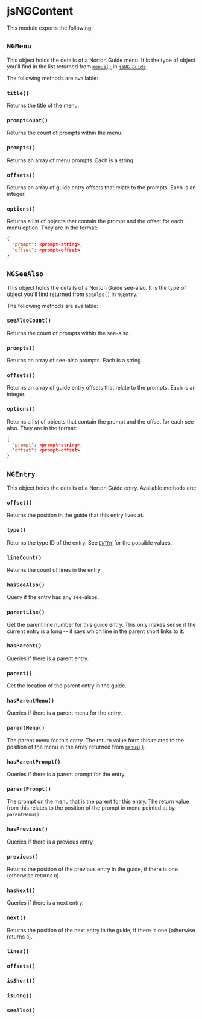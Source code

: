 # jsNGContent

This module exports the following:

## `NGMenu`

This object holds the details of a Norton Guide menu. It is the type of
object you'll find in the list returned from [`menus()`](sNG.md#menus) in
[`jsNG.Guide`](jsNG.md#guide).

The following methods are available:

### `title()`

Returns the title of the menu.

### `promptCount()`

Returns the count of prompts within the menu.

### `prompts()`

Returns an array of menu prompts. Each is a string.

### `offsets()`

Returns an array of guide entry offsets that relate to the prompts. Each is
an integer.

### `options()`

Returns a list of objects that contain the prompt and the offset for each
menu option. They are in the format:

```json
{
  "prompt": <prompt-string>,
  "offset": <prompt-offset>
}
```

## `NGSeeAlso`

This object holds the details of a Norton Guide see-also. It is the type of
object you'll find returned from `seeAlso()` in `NGEntry`.

The following methods are available:

### `seeAlsoCount()`

Returns the count of prompts within the see-also.

### `prompts()`

Returns an array of see-also prompts. Each is a string.

### `offsets()`

Returns an array of guide entry offsets that relate to the prompts. Each is
an integer.

### `options()`

Returns a list of objects that contain the prompt and the offset for each
see-also. They are in the format:

```json
{
  "prompt": <prompt-string>,
  "offset": <prompt-offset>
}
```

## `NGEntry`

This object holds the details of a Norton Guide entry. Available methods
are:

### `offset()`

Returns the position in the guide that this entry lives at.

### `type()`

Returns the type ID of the entry. See [`ENTRY`](jsNG.md#entry) for the
possible values.

### `lineCount()`

Returns the count of lines in the entry.

### `hasSeeAlso()`

Query if the entry has any see-alsos.

### `parentLine()`

Get the parent line number for this guide entry. This only makes sense if
the current entry is a long -- it says which line in the parent short links
to it.

### `hasParent()`

Queries if there is a parent entry.

### `parent()`

Get the location of the parent entry in the guide.

### `hasParentMenu()`

Queries if there is a parent menu for the entry.

### `parentMenu()`

The parent menu for this entry. The return value form this relates to the
position of the menu in the array returned from [`menus()`](jsNG.md#menus).

### `hasParentPrompt()`

Queries if there is a parent prompt for the entry.

### `parentPrompt()`

The prompt on the menu that is the parent for this entry. The return value
from this relates to the position of the prompt in menu pointed at by
`parentMenu()`.

### `hasPrevious()`

Queries if there is a previous entry.

### `previous()`

Returns the position of the previous entry in the guide, if there is one
(otherwise returns `0`).

### `hasNext()`

Queries if there is a next entry.

### `next()`

Returns the position of the next entry in the guide, if there is one
(otherwise returns `0`).

### `lines()`

### `offsets()`

### `isShort()`

### `isLong()`

### `seeAlso()`
